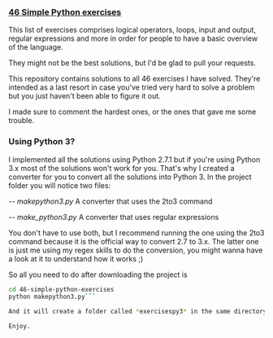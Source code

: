### [46 Simple Python exercises](http://www.ling.gu.se/~lager/python_exercises.html)

This list of exercises comprises logical operators, loops, input and output, regular expressions and more in order for people to have a basic overview of the language.

They might not be the best solutions, but I'd be glad to pull your requests.

This repository contains solutions to all 46 exercises I have solved. They're intended as a last resort in case you've tried very hard to solve a problem but you just haven't been able to figure it out.

I made sure to comment the hardest ones, or the ones that gave me some trouble.


### Using Python 3?

I implemented all the solutions using Python 2.7.1 but if you're using Python 3.x most of the solutions won't work for you.
That's why I created a converter for you to convert all the solutions into Python 3. 
In the project folder you will notice two files:

-- *makepython3.py* A converter that uses the 2to3 command

-- *make_python3.py* A converter that uses regular expressions

You don't have to use both, but I recommend running the one using the 2to3 command because it is the official way to convert 2.7 to 3.x. The latter one is just me using my regex skills to do the conversion, you might wanna have a look at it to understand how it works ;)

So all you need to do after downloading the project is

```bash
cd 46-simple-python-exercises
python makepython3.py```

And it will create a folder called *exercisespy3* in the same directory. In this folder you will find all the solutions in Python 3.x.

Enjoy.